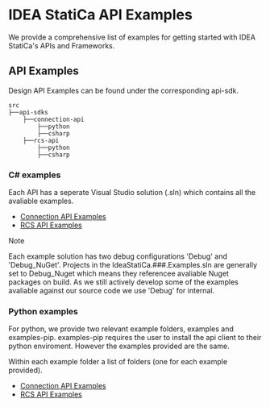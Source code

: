 # IDEA StatiCa API Examples

We provide a comprehensive list of examples for getting started with IDEA StatiCa's APIs and Frameworks.

## API Examples

Design API Examples can be found under the corresponding api-sdk.
```
src
├──api-sdks
    ├──connection-api
        ├──python
        ├──csharp
    ├──rcs-api
        ├──python
        ├──csharp
```
### C# examples

Each API has a seperate Visual Studio solution (.sln) which contains all the avaliable examples.

- [Connection API Examples](../src/api-sdks/connection-api/clients/csharp/examples/IdeaStatiCa.ConnectionApi.Examples.sln)
- [RCS API Examples](../src/api-sdks/rcs-api/clients/csharp/examples/IdeaStatiCa.RcsApi.Examples.sln)

> [!NOTE]
> Each example solution has two debug configurations 'Debug' and 'Debug_NuGet'. Projects in the IdeaStatiCa.###.Examples.sln are generally set to Debug_Nuget which means they referencee avaliable Nuget packages on build. As we still actively develop some of the examples avaliable against our source code we use 'Debug' for internal.


### Python examples

For python, we provide two relevant example folders, examples and examples-pip. examples-pip requires the user to install the api client to their python enviroment. However the examples provided are the same.

Within each example folder a list of folders (one for each example provided).

- [Connection API Examples](../src/api-sdks/connection-api/clients/python/examples/)
- [RCS API Examples](../src/api-sdks/rcs-api/clients/python/examples-pip/)






